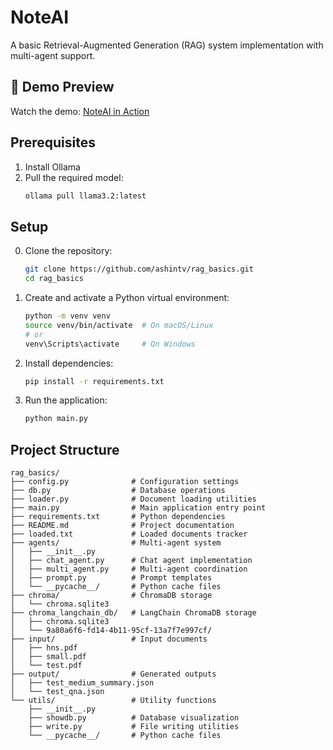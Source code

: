 # NoteAI

A basic Retrieval-Augmented Generation (RAG) system implementation with multi-agent support.

## 🎥 Demo Preview

Watch the demo: [NoteAI in Action](https://drive.google.com/file/d/1Unb3tkF_PyPKkCG_-QXaPRNp0WvjCiDj/view?usp=sharing)

## Prerequisites

1. Install Ollama
2. Pull the required model:
   ```bash
   ollama pull llama3.2:latest
   ```

## Setup

0. Clone the repository:
   ```bash
   git clone https://github.com/ashintv/rag_basics.git
   cd rag_basics
   ```

1. Create and activate a Python virtual environment:
   ```bash
   python -m venv venv
   source venv/bin/activate  # On macOS/Linux
   # or
   venv\Scripts\activate     # On Windows
   ```


2. Install dependencies:
   ```bash
   pip install -r requirements.txt
   ```

3. Run the application:
   ```bash
   python main.py
   ```

## Project Structure

```
rag_basics/
├── config.py              # Configuration settings
├── db.py                  # Database operations
├── loader.py              # Document loading utilities
├── main.py                # Main application entry point
├── requirements.txt       # Python dependencies
├── README.md              # Project documentation
├── loaded.txt             # Loaded documents tracker
├── agents/                # Multi-agent system
│   ├── __init__.py
│   ├── chat_agent.py      # Chat agent implementation
│   ├── multi_agent.py     # Multi-agent coordination
│   ├── prompt.py          # Prompt templates
│   └── __pycache__/       # Python cache files
├── chroma/                # ChromaDB storage
│   └── chroma.sqlite3
├── chroma_langchain_db/   # LangChain ChromaDB storage
│   ├── chroma.sqlite3
│   └── 9a80a6f6-fd14-4b11-95cf-13a7f7e997cf/
├── input/                 # Input documents
│   ├── hns.pdf
│   ├── small.pdf
│   └── test.pdf
├── output/                # Generated outputs
│   ├── test_medium_summary.json
│   └── test_qna.json
└── utils/                 # Utility functions
    ├── __init__.py
    ├── showdb.py          # Database visualization
    ├── write.py           # File writing utilities
    └── __pycache__/       # Python cache files
```
